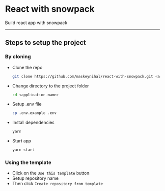 # React with snowpack

Build react app with snowpack

---

## Steps to setup the project

### By cloning

- Clone the repo
  ```bash
  git clone https://github.com/maskeynihal/react-with-snowpack.git <application-name>
  ```
- Change directory to the project folder
  ```bash
  cd <application-name>
  ```
- Setup .env file
  ```bash
  cp .env.example .env
  ```
- Install dependencies
  ```bash
  yarn
  ```
- Start app
  ```bash
  yarn start
  ```

### Using the template

- Click on the `Use this template` button
- Setup repository name
- Then click `Create repository from template`
